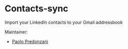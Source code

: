 # Contacts-sync

Import your LinkedIn contacts to your Gmail addressbook

Maintainer:

* [Paolo Predonzani](https://github.com/softwareloop)
